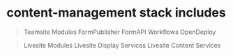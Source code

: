 # content-management stack includes
> Teamsite Modules
    FormPublisher
    FormAPI
    Workflows
    OpenDeploy

> Livesite Modules
    Livesite Display Services
    Livesite Content Services